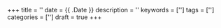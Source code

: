 +++
title = ''
date = {{ .Date }}
description = ''
keywords = ['']
tags = ['']
categories = ['']
draft = true
+++
